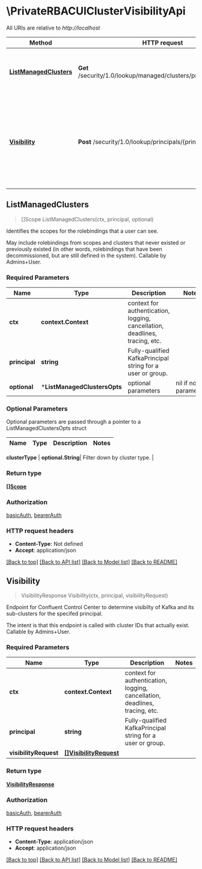 # \PrivateRBACUIClusterVisibilityApi

All URIs are relative to *http://localhost*

Method | HTTP request | Description
------------- | ------------- | -------------
[**ListManagedClusters**](PrivateRBACUIClusterVisibilityApi.md#ListManagedClusters) | **Get** /security/1.0/lookup/managed/clusters/principal/{principal} | Identifies the scopes for the rolebindings that a user can see.
[**Visibility**](PrivateRBACUIClusterVisibilityApi.md#Visibility) | **Post** /security/1.0/lookup/principals/{principal}/visibility | Endpoint for Confluent Control Center to determine visibilty of Kafka and its sub-clusters for the specifed principal.



## ListManagedClusters

> []Scope ListManagedClusters(ctx, principal, optional)

Identifies the scopes for the rolebindings that a user can see.

May include rolebindings from scopes and clusters that never existed or previously existed (in other words, rolebindings that have been decommissioned, but are still defined in the system).  Callable by Admins+User. 

### Required Parameters


Name | Type | Description  | Notes
------------- | ------------- | ------------- | -------------
**ctx** | **context.Context** | context for authentication, logging, cancellation, deadlines, tracing, etc.
**principal** | **string**| Fully-qualified KafkaPrincipal string for a user or group. | 
 **optional** | ***ListManagedClustersOpts** | optional parameters | nil if no parameters

### Optional Parameters

Optional parameters are passed through a pointer to a ListManagedClustersOpts struct


Name | Type | Description  | Notes
------------- | ------------- | ------------- | -------------

 **clusterType** | **optional.String**| Filter down by cluster type. | 

### Return type

[**[]Scope**](Scope.md)

### Authorization

[basicAuth](../README.md#basicAuth), [bearerAuth](../README.md#bearerAuth)

### HTTP request headers

- **Content-Type**: Not defined
- **Accept**: application/json

[[Back to top]](#) [[Back to API list]](../README.md#documentation-for-api-endpoints)
[[Back to Model list]](../README.md#documentation-for-models)
[[Back to README]](../README.md)


## Visibility

> VisibilityResponse Visibility(ctx, principal, visibilityRequest)

Endpoint for Confluent Control Center to determine visibilty of Kafka and its sub-clusters for the specifed principal.

The intent is that this endpoint is called with cluster IDs that actually exist.  Callable by Admins+User. 

### Required Parameters


Name | Type | Description  | Notes
------------- | ------------- | ------------- | -------------
**ctx** | **context.Context** | context for authentication, logging, cancellation, deadlines, tracing, etc.
**principal** | **string**| Fully-qualified KafkaPrincipal string for a user or group. | 
**visibilityRequest** | [**[]VisibilityRequest**](VisibilityRequest.md)|  | 

### Return type

[**VisibilityResponse**](VisibilityResponse.md)

### Authorization

[basicAuth](../README.md#basicAuth), [bearerAuth](../README.md#bearerAuth)

### HTTP request headers

- **Content-Type**: application/json
- **Accept**: application/json

[[Back to top]](#) [[Back to API list]](../README.md#documentation-for-api-endpoints)
[[Back to Model list]](../README.md#documentation-for-models)
[[Back to README]](../README.md)

